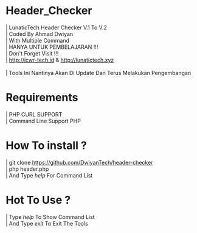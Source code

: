 # Header_Checker
|  LunaticTech Header Checker V.1 To V.2 <br>
|  Coded By Ahmad Dwiyan <br>
|  With Multiple Command 
<br>| HANYA UNTUK PEMBELAJARAN !!!
<br>|  Don't Forget Visit !!! 
<br>|  http://icwr-tech.id & http://lunatictech.xyz                 
<br>|  Tools Ini Nantinya Akan Di Update Dan Terus Melakukan Pengembangan

# Requirements 
| PHP CURL SUPPORT
<br>| Command Line Support PHP 

# How To install ?
| git clone https://github.com/DwiyanTech/header-checker
<br>| php header.php <br>
| And Type *help* For Command List 

# Hot To Use ?
|  Type *help* To Show Command  List <br>
|  And Type *exit* To Exit The Tools <br> 
